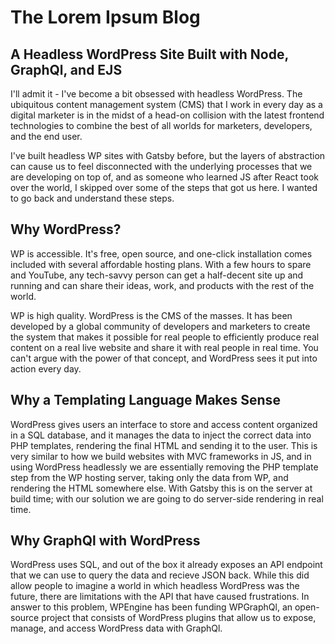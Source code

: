 # The Lorem Ipsum Blog

## A Headless WordPress Site Built with Node, GraphQl, and EJS

I'll admit it - I've become a bit obsessed with headless WordPress. The ubiquitous content management system (CMS) that I work in every day as a digital marketer is in the midst of a head-on collision with the latest frontend technologies to combine the best of all worlds for marketers, developers, and the end user.

I've built headless WP sites with Gatsby before, but the layers of abstraction can cause us to feel disconnected with the underlying processes that we are developing on top of, and as someone who learned JS after React took over the world, I skipped over some of the steps that got us here. I wanted to go back and understand these steps.

## Why WordPress?

WP is accessible. It's free, open source, and one-click installation comes included with several affordable hosting plans. With a few hours to spare and YouTube, any tech-savvy person can get a half-decent site up and running and can share their ideas, work, and products with the rest of the world.

WP is high quality. WordPress is the CMS of the masses. It has been developed by a global community of developers and marketers to create the system that makes it possible for real people to efficiently produce real content on a real live website and share it with real people in real time. You can't argue with the power of that concept, and WordPress sees it put into action every day.

## Why a Templating Language Makes Sense

WordPress gives users an interface to store and access content organized in a SQL database, and it manages the data to inject the correct data into PHP templates, rendering the final HTML and sending it to the user. This is very similar to how we build websites with MVC frameworks in JS, and in using WordPress headlessly we are essentially removing the PHP template step from the WP hosting server, taking only the data from WP, and rendering the HTML somewhere else. With Gatsby this is on the server at build time; with our solution we are going to do server-side rendering in real time.

## Why GraphQl with WordPress

WordPress uses SQL, and out of the box it already exposes an API endpoint that we can use to query the data and recieve JSON back. While this did allow people to imagine a world in which headless WordPress was the future, there are limitations with the API that have caused frustrations. In answer to this problem, WPEngine has been funding WPGraphQl, an open-source project that consists of WordPress plugins that allow us to expose, manage, and access WordPress data with GraphQl.

